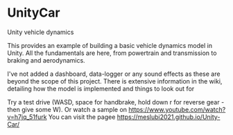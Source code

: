 # UnityCar
 Unity vehicle dynamics
 
 This provides an example of building a basic vehicle dynamics model in Unity. All the fundamentals are here, from powertrain and transmission to braking and aerodynamics.
 
 I've not added a dashboard, data-logger or any sound effects as these are beyond the scope of this project. There is extensive information in the wiki, detailing how the model is implemented and things to look out for
 
 Try a test drive (WASD, space for handbrake, hold down r for reverse gear - then give some W). Or watch a sample on https://www.youtube.com/watch?v=h7jq_51furk
 You can visit the pagee https://meslubi2021.github.io/Unity-Car/
